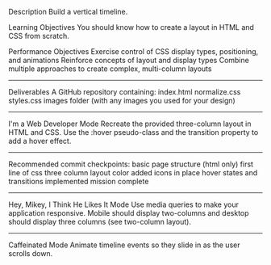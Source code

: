 

Description
Build a vertical timeline.

Learning Objectives
You should know how to create a layout in HTML and CSS from scratch.

Performance Objectives
Exercise control of CSS display types, positioning, and animations
Reinforce concepts of layout and display types
Combine multiple approaches to create complex, multi-column layouts
*************************
Deliverables
A GitHub repository containing:
index.html
normalize.css
styles.css
images folder (with any images you used for your design)
***************************
I'm a Web Developer Mode
Recreate the provided three-column layout in HTML and CSS.
Use the :hover pseudo-class and the transition property to add a hover effect.
*****************************
Recommended commit checkpoints:
basic page structure (html only)
first line of css
three column layout
color added
icons in place
hover states and transitions implemented
mission complete
**************************
Hey, Mikey, I Think He Likes It Mode
Use media queries to make your application responsive. Mobile should display two-columns and desktop should display three columns (see two-column layout).
************************
Caffeinated Mode
Animate timeline events so they slide in as the user scrolls down.
